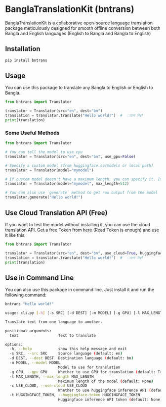 # BanglaTranslationKit (bntrans)

BanglaTranslationKit is a collaborative open-source language translation package meticulously designed for smooth offline conversion between both Bangla and English languages (English to Bangla and Bangla to English)

## Installation

```bash
pip install bntrans
```

## Usage

You can use this package to translate any Bangla to English or English to Bangla.

```python
from bntrans import Translator

translator = Translator(src="en", dest="bn")
translation = translator.translate("Hello world!")  #  ্যালো বিশ্ব!
print(translation)
```

### Some Useful Methods

```python
from bntrans import Translator

# You can tell the model to use cpu
translator = Translator(src="en", dest="bn", use_gpu=False)

# Specify a custom model (from huggingface.co/models or local path)
translator = Translator(model="mymodel")

# If custom model doesn't have a maximum length, you can specify it. It is better to specify it as some models have wrong maximum length in their config.
translator = Translator(model="mymodel", max_length=512)

# You can also use `generate` method to get raw output from the model
translator.generate("Hello world!")
```

## Use Cloud Translation API (Free)

If you want to test the model without installing it, you can use the cloud translation API. Get a free Token from [here](https://huggingface.co/settings/tokens) (Read Token is enough) and use it like this:

```python
from bntrans import Translator

translator = Translator(src="en", dest="bn", use_cloud=True, huggingface_token="YOUR_TOKEN")
translation = translator.translate("Hello world!")  #  ্যালো বিশ্ব!
print(translation)
```

## Use in Command Line

You can also use this package in command line. Just install it and run the following command:

```bash
bntrans "Hello world!"
```

```bash
usage: cli.py [-h] [-s SRC] [-d DEST] [-m MODEL] [-g GPU] [-l MAX_LENGTH] [-c USE_CLOUD] [-t HUGGINGFACE_TOKEN] text

Translate text from one language to another.

positional arguments:
  text                  Text to translate

options:
  -h, --help            show this help message and exit
  -s SRC, --src SRC     Source language (default: en)
  -d DEST, --dest DEST  Destination language (default: bn)
  -m MODEL, --model MODEL
                        Model to use for translation
  -g GPU, --gpu GPU     Whether to use GPU for translation (default: True)
  -l MAX_LENGTH, --max-length MAX_LENGTH
                        Maximum length of the model (default: None)
  -c USE_CLOUD, --use-cloud USE_CLOUD
                        Whether to use huggingface inference API (default: False)
  -t HUGGINGFACE_TOKEN, --huggingface-token HUGGINGFACE_TOKEN
                        Huggingface inference API token (default: None)
```
